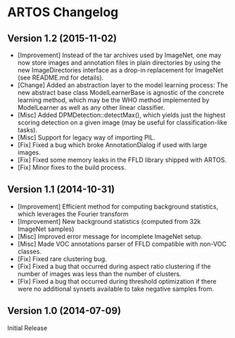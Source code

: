 ARTOS Changelog
===============

Version 1.2 (2015-11-02)
------------------------

- [Improvement] Instead of the tar archives used by ImageNet, one may now store images and annotation files in plain directories by using the
  new ImageDirectories interface as a drop-in replacement for ImageNet (see README.md for details).
- [Change] Added an abstraction layer to the model learning process: The new abstract base class ModelLearnerBase is agnostic of the concrete
  learning method, which may be the WHO method implemented by ModelLearner as well as any other linear classifier.
- [Misc] Added DPMDetection::detectMax(), which yields just the highest scoring detection on a given image (may be useful for classification-like tasks).
- [Misc] Support for legacy way of importing PIL.
- [Fix] Fixed a bug which broke AnnotationDialog if used with large images.
- [Fix] Fixed some memory leaks in the FFLD library shipped with ARTOS.
- [Fix] Minor fixes to the build process.


Version 1.1 (2014-10-31)
------------------------

- [Improvement] Efficient method for computing background statistics, which leverages the Fourier transform
- [Improvement] New background statistics (computed from 32k ImageNet samples)
- [Misc] Improved error message for incomplete ImageNet setup.
- [Misc] Made VOC annotations parser of FFLD compatible with non-VOC classes.
- [Fix] Fixed rare clustering bug.
- [Fix] Fixed a bug that occurred during aspect ratio clustering if the number of images was less than the number of clusters.
- [Fix] Fixed a bug that occurred during threshold optimization if there were no additional synsets available to take negative samples from.


Version 1.0 (2014-07-09)
------------------------

Initial Release